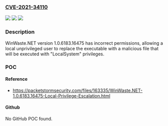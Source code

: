 ### [CVE-2021-34110](https://cve.mitre.org/cgi-bin/cvename.cgi?name=CVE-2021-34110)
![](https://img.shields.io/static/v1?label=Product&message=n%2Fa&color=blue)
![](https://img.shields.io/static/v1?label=Version&message=n%2Fa&color=blue)
![](https://img.shields.io/static/v1?label=Vulnerability&message=n%2Fa&color=brighgreen)

### Description

WinWaste.NET version 1.0.6183.16475 has incorrect permissions, allowing a local unprivileged user to replace the executable with a malicious file that will be executed with "LocalSystem" privileges.

### POC

#### Reference
- https://packetstormsecurity.com/files/163335/WinWaste.NET-1.0.6183.16475-Local-Privilege-Escalation.html

#### Github
No GitHub POC found.

